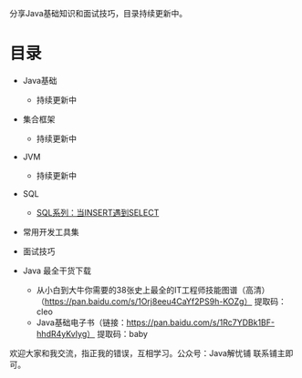 
分享Java基础知识和面试技巧，目录持续更新中。


# 目录

- Java基础

  - 持续更新中

- 集合框架

  - 持续更新中
  
- JVM

  - 持续更新中
- SQL

  - [SQL系列：当INSERT遇到SELECT](https://mp.weixin.qq.com/s/aXUqdFCOl4usD3SIaKIbqQ)
  
- 常用开发工具集

- 面试技巧
  
- Java 最全干货下载
  - 从小白到大牛你需要的38张史上最全的IT工程师技能图谱（高清）（https://pan.baidu.com/s/1Orj8eeu4CaYf2PS9h-KOZg） 提取码：cleo
  - Java基础电子书（链接：https://pan.baidu.com/s/1Rc7YDBk1BF-hhdR4yKvIyg） 提取码：baby 


欢迎大家和我交流，指正我的错误，互相学习。公众号：Java解忧铺  联系铺主即可。




